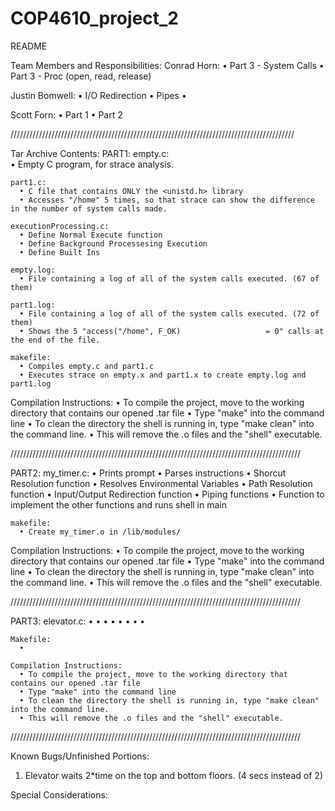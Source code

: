 # COP4610_project_2
README

Team Members and Responsibilities:
  Conrad Horn:
    • Part 3 - System Calls
    • Part 3 - Proc (open, read, release)
  
  Justin Bomwell:
    • I/O Redirection
    • Pipes
    • 

  Scott Forn:
    • Part 1
    • Part 2
  
  //////////////////////////////////////////////////////////////////////////////////////////

  
Tar Archive Contents:
  PART1:
    empty.c:  
      • Empty C program, for strace analysis.
  
    part1.c:
      • C file that contains ONLY the <unistd.h> library
      • Accesses "/home" 5 times, so that strace can show the difference in the number of system calls made.
  
    executionProcessing.c:
      • Define Normal Execute function
      • Define Background Processesing Execution
      • Define Built Ins
  
    empty.log:
      • File containing a log of all of the system calls executed. (67 of them)
  
    part1.log:
      • File containing a log of all of the system calls executed. (72 of them)
      • Shows the 5 "access("/home", F_OK)                   = 0" calls at the end of the file.
    
    makefile:
      • Compiles empty.c and part1.c
      • Executes strace on empty.x and part1.x to create empty.log and part1.log
  
  Compilation Instructions:
    • To compile the project, move to the working directory that contains our opened .tar file
    • Type "make" into the command line 
    • To clean the directory the shell is running in, type "make clean" into the command line.
    • This will remove the .o files and the "shell" executable.
  
  
  ////////////////////////////////////////////////////////////////////////////////////////////
  
  
  PART2:
    my_timer.c:
      • Prints prompt
      • Parses instructions
      • Shorcut Resolution function
      • Resolves Environmental Variables
      • Path Resolution function
      • Input/Output Redirection function
      • Piping functions
      • Function to implement the other functions and runs shell in main
  
    makefile:
      • Create my_timer.o in /lib/modules/

   Compilation Instructions:
    • To compile the project, move to the working directory that contains our opened .tar file
    • Type "make" into the command line 
    • To clean the directory the shell is running in, type "make clean" into the command line.
    • This will remove the .o files and the "shell" executable.
  
  
  ////////////////////////////////////////////////////////////////////////////////////////////
  
  
  PART3:
    elevator.c:
      • 
      • 
      • 
      • 
      • 
      • 
      • 
      • 
  
    Makefile:
      • 
  
    Compilation Instructions:
      • To compile the project, move to the working directory that contains our opened .tar file
      • Type "make" into the command line 
      • To clean the directory the shell is running in, type "make clean" into the command line.
      • This will remove the .o files and the "shell" executable.

  
  ////////////////////////////////////////////////////////////////////////////////////////////
    
    
Known Bugs/Unfinished Portions: 
1.  Elevator waits 2*time on the top and bottom floors. (4 secs instead of 2)
   

Special Considerations: 
